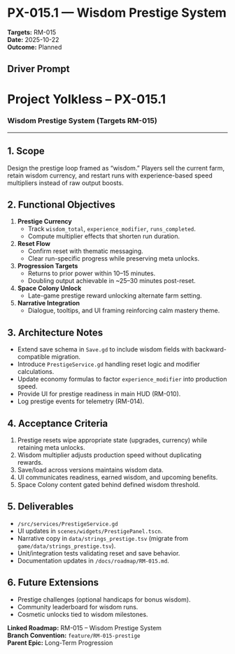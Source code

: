 # PX-015.1 — Wisdom Prestige System
**Targets:** RM-015  
**Date:** 2025-10-22  
**Outcome:** Planned

## Driver Prompt
# Project Yolkless – PX-015.1  
### Wisdom Prestige System (Targets RM-015)

---

## 1. Scope
Design the prestige loop framed as “wisdom.” Players sell the current farm, retain wisdom currency, and restart runs with experience-based speed multipliers instead of raw output boosts.

## 2. Functional Objectives
1. **Prestige Currency**
   - Track `wisdom_total`, `experience_modifier`, `runs_completed`.
   - Compute multiplier effects that shorten run duration.
2. **Reset Flow**
   - Confirm reset with thematic messaging.
   - Clear run-specific progress while preserving meta unlocks.
3. **Progression Targets**
   - Returns to prior power within 10–15 minutes.
   - Doubling output achievable in ~25–30 minutes post-reset.
4. **Space Colony Unlock**
   - Late-game prestige reward unlocking alternate farm setting.
5. **Narrative Integration**
   - Dialogue, tooltips, and UI framing reinforcing calm mastery theme.

## 3. Architecture Notes
- Extend save schema in `Save.gd` to include wisdom fields with backward-compatible migration.
- Introduce `PrestigeService.gd` handling reset logic and modifier calculations.
- Update economy formulas to factor `experience_modifier` into production speed.
- Provide UI for prestige readiness in main HUD (RM-010).
- Log prestige events for telemetry (RM-014).

## 4. Acceptance Criteria
1. Prestige resets wipe appropriate state (upgrades, currency) while retaining meta unlocks.
2. Wisdom multiplier adjusts production speed without duplicating rewards.
3. Save/load across versions maintains wisdom data.
4. UI communicates readiness, earned wisdom, and upcoming benefits.
5. Space Colony content gated behind defined wisdom threshold.

## 5. Deliverables
- `/src/services/PrestigeService.gd`
- UI updates in `scenes/widgets/PrestigePanel.tscn`.
- Narrative copy in `data/strings_prestige.tsv` (migrate from `game/data/strings_prestige.tsv`).
- Unit/integration tests validating reset and save behavior.
- Documentation updates in `/docs/roadmap/RM-015.md`.

## 6. Future Extensions
- Prestige challenges (optional handicaps for bonus wisdom).
- Community leaderboard for wisdom runs.
- Cosmetic unlocks tied to wisdom milestones.

**Linked Roadmap:** RM-015 – Wisdom Prestige System  
**Branch Convention:** `feature/RM-015-prestige`  
**Parent Epic:** Long-Term Progression
